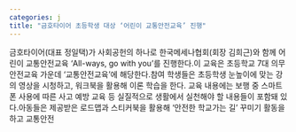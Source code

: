 ```yaml
---
categories: j
title: "금호타이어 초등학생 대상 ‘어린이 교통안전교육’ 진행"
---
```

금호타이어(대표 정일택)가 사회공헌의 하나로 한국메세나협회(회장 김희근)와 함께 어린이 교통안전교육 ‘All-ways, go with you’를 진행한다.이 교육은 초등학교 7대 의무 안전교육 가운데 ‘교통안전교육’에 해당한다.참여 학생들은 초등학생 눈높이에 맞는 강의 영상을 시청하고, 워크북을 활용해 이론 학습을 한다. 교육 내용에는 보행 중 스마트폰 사용에 따른 사고 예방 교육 등 실질적으로 생활에서 실천해야 할 내용들이 포함돼 있다.아동들은 제공받은 로드맵과 스티커북을 활용해 ‘안전한 학교가는 길’ 꾸미기 활동을 하고 교통안전